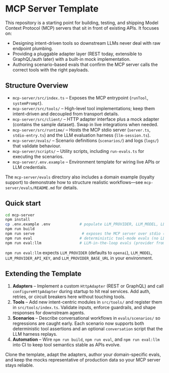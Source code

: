 # MCP Server Template

This repository is a starting point for building, testing, and shipping Model Context Protocol (MCP) servers that sit in front of existing APIs. It focuses on:

- Designing intent-driven tools so downstream LLMs never deal with raw endpoint plumbing.
- Providing a pluggable adapter layer (REST today, extensible to GraphQL/auth later) with a built-in mock implementation.
- Authoring scenario-based evals that confirm the MCP server calls the correct tools with the right payloads.

## Structure Overview
- `mcp-server/src/index.ts` – Exposes the MCP entrypoint (`runTool`, `systemPrompt`).
- `mcp-server/src/tools/` – High-level tool implementations; keep them intent-driven and decoupled from transport details.
- `mcp-server/src/client/` – HTTP adapter interface plus a mock adapter (contains the sample dataset). Swap in live integrations when needed.
- `mcp-server/src/runtime/` – Hosts the MCP stdio server (`server.ts`, `stdio-entry.ts`) and the LLM evaluation harness (`llm-session.ts`).
- `mcp-server/evals/` – Scenario definitions (`scenarios/`) and logs (`logs/`) that validate behaviour.
- `mcp-server/scripts/` – Utility scripts, including `run-evals.ts` for executing the scenarios.
- `mcp-server/.env.example` – Environment template for wiring live APIs or LLM credentials.

The `mcp-server/evals` directory also includes a domain example (loyalty support) to demonstrate how to structure realistic workflows—see `mcp-server/evals/README.md` for details.

## Quick start
```bash
cd mcp-server
npm install
cp .env.example .env             # populate LLM_PROVIDER, LLM_MODEL, LLM_PROVIDER_API_KEY, LLM_PROVIDER_BASE_URL
npm run build
npm run serve                     # exposes the MCP server over stdio (mock adapter by default)
npm run eval                     # deterministic tool-mode evals (no LLM required)
npm run eval:llm                 # LLM-in-the-loop evals (provider from LLM_PROVIDER or --provider)
```

`npm run eval:llm` expects `LLM_PROVIDER` (defaults to `openai`), `LLM_MODEL`, `LLM_PROVIDER_API_KEY`, and `LLM_PROVIDER_BASE_URL` in your environment.

## Extending the Template
1. **Adapters** – Implement a custom `HttpAdapter` (REST or GraphQL) and call `configureHttpAdapter` during startup to hit real services. Add auth, retries, or circuit breakers here without touching tools.
2. **Tools** – Add new intent-centric modules in `src/tools/` and register them in `src/tools/index.ts`. Validate inputs, enforce guardrails, and shape responses for downstream agents.
3. **Scenarios** – Describe conversational workflows in `evals/scenarios/` so regressions are caught early. Each scenario now supports both deterministic tool assertions and an optional `conversation` script that the LLM harness replays.
4. **Automation** – Wire `npm run build`, `npm run eval`, and `npm run eval:llm` into CI to keep tool semantics stable as APIs evolve.

Clone the template, adapt the adapters, author your domain-specific evals, and keep the mocks representative of production data so your MCP server stays reliable.
